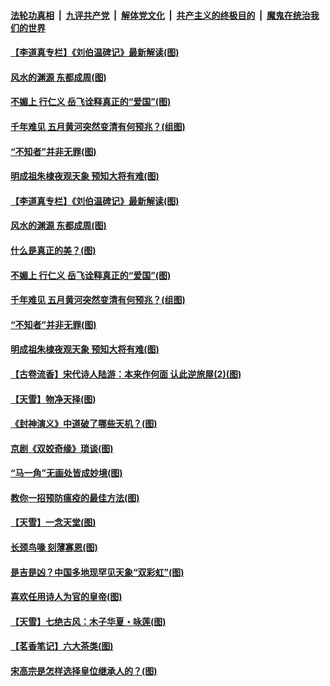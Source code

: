 ####  [法轮功真相](../../../../basic/blob/master/README.md?t=05261402) &nbsp;|&nbsp; [九评共产党](../../../../9ping.md/blob/master/README.md?t=05261402) &nbsp;|&nbsp; [解体党文化](../../../../jtdwh.md/blob/master/README.md?t=05261402)  &nbsp;|&nbsp; [共产主义的终极目的](../../../../gczydzjmd.md/blob/master/README.md?t=05261402) &nbsp;|&nbsp; [魔鬼在统治我们的世界](../../../../mgztzwmdsj.md/blob/master/README.md?t=05261402) 

#### [【李道真专栏】《刘伯温碑记》最新解读(图)](../pages/p7/934388.md?t=05261402) 

#### [风水的渊源 东都成周(图)](../pages/p7/934375.md?t=05261402) 

#### [不媚上 行仁义 岳飞诠释真正的“爱国”(图)](../pages/p7/934361.md?t=05261402) 

#### [千年难见 五月黄河突然变清有何预兆？(组图)](../pages/p7/934210.md?t=05261402) 

#### [“不知者”并非无罪(图)](../pages/p7/934141.md?t=05261402) 

#### [明成祖朱棣夜观天象 预知大将有难(图)](../pages/p7/933743.md?t=05261402) 

#### [【李道真专栏】《刘伯温碑记》最新解读(图)](../pages/p7/934388.md?t=05261402) 

#### [风水的渊源 东都成周(图)](../pages/p7/934375.md?t=05261402) 

#### [什么是真正的美？(图)](../pages/p7/934153.md?t=05261402) 

#### [不媚上 行仁义 岳飞诠释真正的“爱国”(图)](../pages/p7/934361.md?t=05261402) 

#### [千年难见 五月黄河突然变清有何预兆？(组图)](../pages/p7/934210.md?t=05261402) 

#### [“不知者”并非无罪(图)](../pages/p7/934141.md?t=05261402) 

#### [明成祖朱棣夜观天象 预知大将有难(图)](../pages/p7/933743.md?t=05261402) 

#### [【古卷流香】宋代诗人陆游：本来作何面 认此逆旅屋(2)(图)](../pages/p7/934111.md?t=05261402) 

#### [【天雪】物净天择(图)](../pages/p7/934094.md?t=05261402) 

#### [《封神演义》中道破了哪些天机？(图)](../pages/p7/933740.md?t=05261402) 

#### [京剧《双姣奇缘》琐谈(图)](../pages/p7/934155.md?t=05261402) 

#### [“马一角”无画处皆成妙境(图)](../pages/p7/932390.md?t=05261402) 

#### [教你一招预防瘟疫的最佳方法(图)](../pages/p7/934075.md?t=05261402) 

#### [【天雪】一念天堂(图)](../pages/p7/933737.md?t=05261402) 

#### [长颈鸟喙 刻薄寡恩(图)](../pages/p7/933643.md?t=05261402) 

#### [是吉是凶？中国多地现罕见天象“双彩虹”(图)](../pages/p7/933827.md?t=05261402) 

#### [喜欢任用诗人为官的皇帝(图)](../pages/p7/933884.md?t=05261402) 

#### [【天雪】七绝古风：木子华夏・咏莲(图)](../pages/p7/933657.md?t=05261402) 

#### [【茗香笔记】六大茶类(图)](../pages/p7/933648.md?t=05261402) 

#### [宋高宗是怎样选择皇位继承人的？(图)](../pages/p7/933637.md?t=05261402) 

